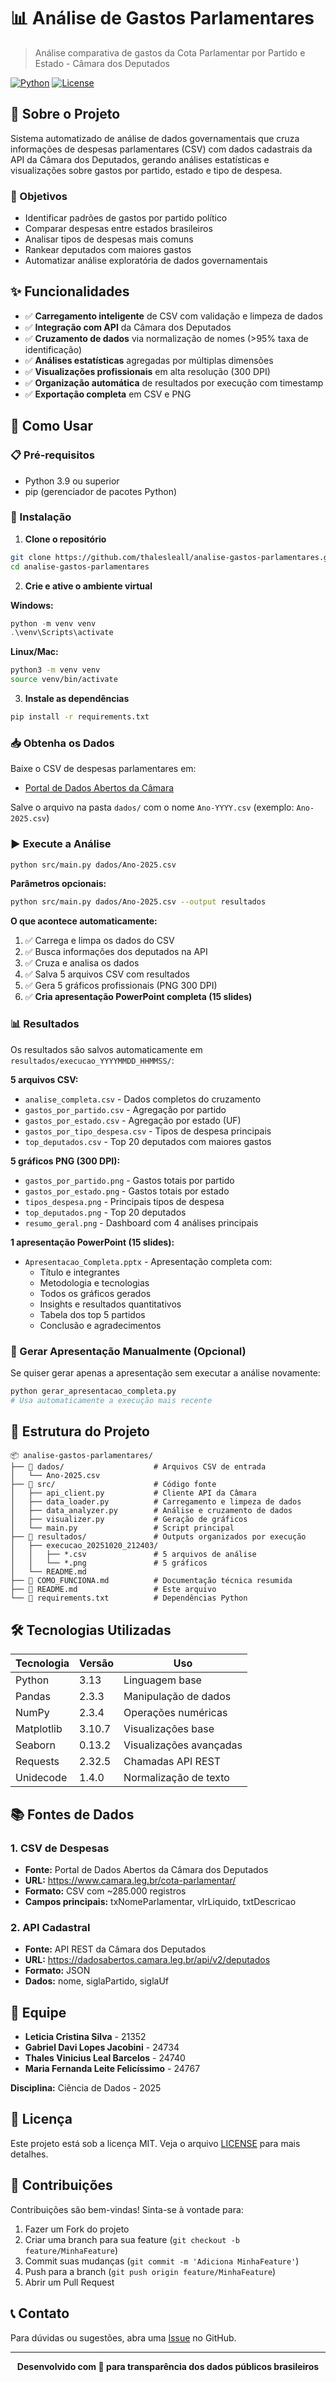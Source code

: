 # 📊 Análise de Gastos Parlamentares

> Análise comparativa de gastos da Cota Parlamentar por Partido e Estado - Câmara dos Deputados

[![Python](https://img.shields.io/badge/Python-3.13-blue.svg)](https://www.python.org/)
[![License](https://img.shields.io/badge/License-MIT-green.svg)](LICENSE)

## 📖 Sobre o Projeto

Sistema automatizado de análise de dados governamentais que cruza informações de despesas parlamentares (CSV) com dados cadastrais da API da Câmara dos Deputados, gerando análises estatísticas e visualizações sobre gastos por partido, estado e tipo de despesa.

### 🎯 Objetivos

- Identificar padrões de gastos por partido político
- Comparar despesas entre estados brasileiros
- Analisar tipos de despesas mais comuns
- Rankear deputados com maiores gastos
- Automatizar análise exploratória de dados governamentais

## ✨ Funcionalidades

- ✅ **Carregamento inteligente** de CSV com validação e limpeza de dados
- ✅ **Integração com API** da Câmara dos Deputados
- ✅ **Cruzamento de dados** via normalização de nomes (>95% taxa de identificação)
- ✅ **Análises estatísticas** agregadas por múltiplas dimensões
- ✅ **Visualizações profissionais** em alta resolução (300 DPI)
- ✅ **Organização automática** de resultados por execução com timestamp
- ✅ **Exportação completa** em CSV e PNG

## 🚀 Como Usar

### 📋 Pré-requisitos

- Python 3.9 ou superior
- pip (gerenciador de pacotes Python)

### 🔧 Instalação

1. **Clone o repositório**
```bash
git clone https://github.com/thalesleall/analise-gastos-parlamentares.git
cd analise-gastos-parlamentares
```

2. **Crie e ative o ambiente virtual**

**Windows:**
```powershell
python -m venv venv
.\venv\Scripts\activate
```

**Linux/Mac:**
```bash
python3 -m venv venv
source venv/bin/activate
```

3. **Instale as dependências**
```bash
pip install -r requirements.txt
```

### 📥 Obtenha os Dados

Baixe o CSV de despesas parlamentares em:
- [Portal de Dados Abertos da Câmara](https://www.camara.leg.br/cota-parlamentar/)

Salve o arquivo na pasta `dados/` com o nome `Ano-YYYY.csv` (exemplo: `Ano-2025.csv`)

### ▶️ Execute a Análise

```bash
python src/main.py dados/Ano-2025.csv
```

**Parâmetros opcionais:**
```bash
python src/main.py dados/Ano-2025.csv --output resultados
```

**O que acontece automaticamente:**
1. ✅ Carrega e limpa os dados do CSV
2. ✅ Busca informações dos deputados na API
3. ✅ Cruza e analisa os dados
4. ✅ Salva 5 arquivos CSV com resultados
5. ✅ Gera 5 gráficos profissionais (PNG 300 DPI)
6. ✅ **Cria apresentação PowerPoint completa (15 slides)**

### 📊 Resultados

Os resultados são salvos automaticamente em `resultados/execucao_YYYYMMDD_HHMMSS/`:

**5 arquivos CSV:**
- `analise_completa.csv` - Dados completos do cruzamento
- `gastos_por_partido.csv` - Agregação por partido
- `gastos_por_estado.csv` - Agregação por estado (UF)
- `gastos_por_tipo_despesa.csv` - Tipos de despesa principais
- `top_deputados.csv` - Top 20 deputados com maiores gastos

**5 gráficos PNG (300 DPI):**
- `gastos_por_partido.png` - Gastos totais por partido
- `gastos_por_estado.png` - Gastos totais por estado
- `tipos_despesa.png` - Principais tipos de despesa
- `top_deputados.png` - Top 20 deputados
- `resumo_geral.png` - Dashboard com 4 análises principais

**1 apresentação PowerPoint (15 slides):**
- `Apresentacao_Completa.pptx` - Apresentação completa com:
  - Título e integrantes
  - Metodologia e tecnologias
  - Todos os gráficos gerados
  - Insights e resultados quantitativos
  - Tabela dos top 5 partidos
  - Conclusão e agradecimentos

### 📑 Gerar Apresentação Manualmente (Opcional)

Se quiser gerar apenas a apresentação sem executar a análise novamente:

```bash
python gerar_apresentacao_completa.py
# Usa automaticamente a execução mais recente
```

## 📁 Estrutura do Projeto

```
📦 analise-gastos-parlamentares/
├── 📂 dados/                    # Arquivos CSV de entrada
│   └── Ano-2025.csv
├── 📂 src/                      # Código fonte
│   ├── api_client.py           # Cliente API da Câmara
│   ├── data_loader.py          # Carregamento e limpeza de dados
│   ├── data_analyzer.py        # Análise e cruzamento de dados
│   ├── visualizer.py           # Geração de gráficos
│   └── main.py                 # Script principal
├── 📂 resultados/               # Outputs organizados por execução
│   ├── execucao_20251020_212403/
│   │   ├── *.csv               # 5 arquivos de análise
│   │   └── *.png               # 5 gráficos
│   └── README.md
├── 📄 COMO_FUNCIONA.md          # Documentação técnica resumida
├── 📄 README.md                 # Este arquivo
└── 📄 requirements.txt          # Dependências Python
```

## 🛠️ Tecnologias Utilizadas

| Tecnologia | Versão | Uso |
|------------|--------|-----|
| Python | 3.13 | Linguagem base |
| Pandas | 2.3.3 | Manipulação de dados |
| NumPy | 2.3.4 | Operações numéricas |
| Matplotlib | 3.10.7 | Visualizações base |
| Seaborn | 0.13.2 | Visualizações avançadas |
| Requests | 2.32.5 | Chamadas API REST |
| Unidecode | 1.4.0 | Normalização de texto |

## 📚 Fontes de Dados

### 1. CSV de Despesas
- **Fonte:** Portal de Dados Abertos da Câmara dos Deputados
- **URL:** https://www.camara.leg.br/cota-parlamentar/
- **Formato:** CSV com ~285.000 registros
- **Campos principais:** txNomeParlamentar, vlrLiquido, txtDescricao

### 2. API Cadastral
- **Fonte:** API REST da Câmara dos Deputados
- **URL:** https://dadosabertos.camara.leg.br/api/v2/deputados
- **Formato:** JSON
- **Dados:** nome, siglaPartido, siglaUf

## 👥 Equipe

- **Leticia Cristina Silva** - 21352
- **Gabriel Davi Lopes Jacobini** - 24734
- **Thales Vinicius Leal Barcelos** - 24740
- **Maria Fernanda Leite Felicíssimo** - 24767

**Disciplina:** Ciência de Dados - 2025

## 📄 Licença

Este projeto está sob a licença MIT. Veja o arquivo [LICENSE](LICENSE) para mais detalhes.

## 🤝 Contribuições

Contribuições são bem-vindas! Sinta-se à vontade para:

1. Fazer um Fork do projeto
2. Criar uma branch para sua feature (`git checkout -b feature/MinhaFeature`)
3. Commit suas mudanças (`git commit -m 'Adiciona MinhaFeature'`)
4. Push para a branch (`git push origin feature/MinhaFeature`)
5. Abrir um Pull Request

## 📞 Contato

Para dúvidas ou sugestões, abra uma [Issue](https://github.com/thalesleall/Analise-de-Gastos-Parlamentares/issues) no GitHub.

---

<div align="center">
  
**Desenvolvido com 💙 para transparência dos dados públicos brasileiros**

</div>
